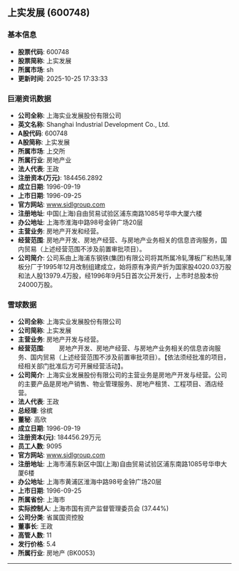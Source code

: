 ## 上实发展 (600748)

### 基本信息

- **股票代码**: 600748
- **股票简称**: 上实发展
- **所属市场**: sh
- **更新时间**: 2025-10-25 17:33:33

### 巨潮资讯数据

- **公司全称**: 上海实业发展股份有限公司
- **英文名称**: Shanghai Industrial Development Co., Ltd.
- **A股代码**: 600748
- **A股简称**: 上实发展
- **所属市场**: 上交所
- **所属行业**: 房地产业
- **法人代表**: 王政
- **注册资本(万元)**: 184456.2892
- **成立日期**: 1996-09-19
- **上市日期**: 1996-09-25
- **官方网站**: www.sidlgroup.com
- **注册地址**: 中国(上海)自由贸易试验区浦东南路1085号华申大厦六楼
- **办公地址**: 上海市淮海中路98号金钟广场20层
- **主营业务**: 房地产开发和经营。
- **经营范围**: 房地产开发、房地产经营、与房地产业务相关的信息咨询服务，国内贸易（上述经营范围不涉及前置审批项目）。
- **公司简介**: 公司系由上海浦东钢铁(集团)有限公司将其所属冷轧薄板厂和热轧薄板分厂于1995年12月改制组建成立，始将原有净资产折为国家股4020.03万股和法人股13979.4万股，经1996年9月5日首次公开发行，上市时总股本份24000万股。

### 雪球数据

- **公司全称**: 上海实业发展股份有限公司
- **公司简称**: 上实发展
- **主营业务**: 房地产开发与经营。
- **经营范围**: 　　房地产开发、房地产经营、与房地产业务相关的信息咨询服务、国内贸易（上述经营范围不涉及前置审批项目）。【依法须经批准的项目，经相关部门批准后方可开展经营活动】。
- **公司简介**: 上海实业发展股份有限公司的主营业务是房地产开发与经营。公司的主要产品是房地产销售、物业管理服务、房地产租赁、工程项目、酒店经营。
- **法人代表**: 王政
- **总经理**: 徐槟
- **董秘**: 高欣
- **成立日期**: 1996-09-19
- **注册资本(元)**: 184456.29万元
- **员工人数**: 9095
- **官方网站**: www.sidlgroup.com
- **注册地址**: 上海市浦东新区中国(上海)自由贸易试验区浦东南路1085号华申大厦6楼
- **办公地址**: 上海市黄浦区淮海中路98号金钟广场20层
- **上市日期**: 1996-09-25
- **所属省份**: 上海市
- **实际控制人**: 上海市国有资产监督管理委员会 (37.44%)
- **公司分类**: 省属国资控股
- **董事长**: 王政
- **高管人数**: 11
- **发行价格**: 5.4
- **所属行业**: 房地产 (BK0053)

---